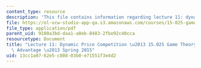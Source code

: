 ```yaml
---
content_type: resource
description: 'This file contains information regarding lecture 11: dynamic price competition.'
file: https://ol-ocw-studio-app-qa.s3.amazonaws.com/courses/15-025-game-theory-for-strategic-advantage-spring-2015/13cc1a0762e5c80803b0e71551f3e4d2_MIT15_025S15_Lec_11.pdf
file_type: application/pdf
parent_uid: 9100a3bd-daa1-a0eb-8483-2fbe92c40cca
resourcetype: Document
title: "Lecture 11: Dynamic Price Competition \u2013 15.025 Game Theory for Strategic\
  \ Advantage \u2013 Spring 2015"
uid: 13cc1a07-62e5-c808-03b0-e71551f3e4d2
---
```


